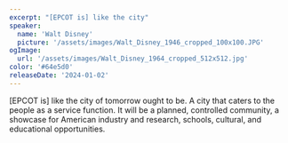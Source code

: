 ```yaml
---
excerpt: "[EPCOT is] like the city"
speaker:
  name: 'Walt Disney'
  picture: '/assets/images/Walt_Disney_1946_cropped_100x100.JPG'
ogImage:
  url: '/assets/images/Walt_Disney_1964_cropped_512x512.jpg'
color: '#64e5d0'
releaseDate: '2024-01-02'
---
```

[EPCOT is] like the city of tomorrow ought to be. A city that caters to the people as a service function. It will be a planned, controlled community, a showcase for American industry and research, schools, cultural, and educational opportunities.
